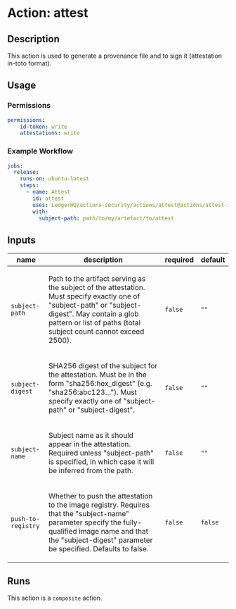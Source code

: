 # Action: attest

<!-- action-docs-description source="action.yml" -->
## Description

This action is used to generate a provenance file and to sign it (attestation in-toto format).
<!-- action-docs-description source="action.yml" -->

## Usage

### Permissions
```yaml
permissions:
    id-token: write
    attestations: write
```

### Example Workflow
```yaml
jobs:
  release:
    runs-on: ubuntu-latest
    steps:
      - name: Attest
        id: attest
        uses: LedgerHQ/actions-security/actions/attest@actions/attest-1
        with:
          subject-path: path/to/my/artefact/to/attest
```

<!-- action-docs-inputs source="action.yml" -->
## Inputs

| name | description | required | default |
| --- | --- | --- | --- |
| `subject-path` | <p>Path to the artifact serving as the subject of the attestation. Must specify exactly one of "subject-path" or "subject-digest". May contain a glob pattern or list of paths (total subject count cannot exceed 2500).</p> | `false` | `""` |
| `subject-digest` | <p>SHA256 digest of the subject for the attestation. Must be in the form "sha256:hex_digest" (e.g. "sha256:abc123…"). Must specify exactly one of "subject-path" or "subject-digest".</p> | `false` | `""` |
| `subject-name` | <p>Subject name as it should appear in the attestation. Required unless "subject-path" is specified, in which case it will be inferred from the path.</p> | `false` | `""` |
| `push-to-registry` | <p>Whether to push the attestation to the image registry. Requires that the "subject-name" parameter specify the fully-qualified image name and that the "subject-digest" parameter be specified. Defaults to false.</p> | `false` | `false` |
<!-- action-docs-inputs source="action.yml" -->

<!-- action-docs-outputs source="action.yml" -->

<!-- action-docs-outputs source="action.yml" -->


<!-- action-docs-runs source="action.yml" -->
## Runs

This action is a `composite` action.
<!-- action-docs-runs source="action.yml" -->